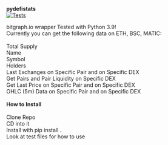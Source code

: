 **pydefistats**\
[![Tests](https://github.com/crosschainer/pydefistats/actions/workflows/python-app.yml/badge.svg)](https://github.com/crosschainer/pydefistats/actions/workflows/python-app.yml)

bitgraph.io wrapper
Tested with Python 3.9!\
Currently you can get the following data on ETH, BSC, MATIC:\
\
Total Supply\
Name\
Symbol\
Holders\
Last Exchanges on Specific Pair and on Specific DEX\
Get Pairs and Pair Liquidity on Specific DEX\
Get Last Price on Specific Pair and on Specific DEX\
OHLC (5m) Data on Specific Pair and on Specific DEX\
\
**How to Install**\
\
Clone Repo\
CD into it\
Install with pip install .\
Look at test files for how to use
